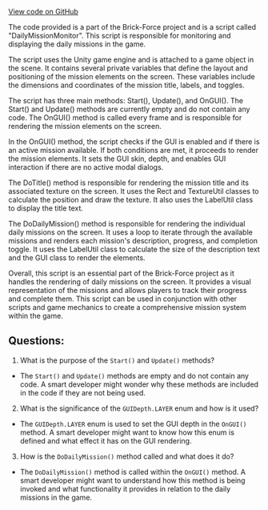 [View code on GitHub](https://github.com/TieHaxJan/Brick-Force/Assembly-CSharp\DailyMissionMonitor.cs)

The code provided is a part of the Brick-Force project and is a script called "DailyMissionMonitor". This script is responsible for monitoring and displaying the daily missions in the game.

The script uses the Unity game engine and is attached to a game object in the scene. It contains several private variables that define the layout and positioning of the mission elements on the screen. These variables include the dimensions and coordinates of the mission title, labels, and toggles.

The script has three main methods: Start(), Update(), and OnGUI(). The Start() and Update() methods are currently empty and do not contain any code. The OnGUI() method is called every frame and is responsible for rendering the mission elements on the screen.

In the OnGUI() method, the script checks if the GUI is enabled and if there is an active mission available. If both conditions are met, it proceeds to render the mission elements. It sets the GUI skin, depth, and enables GUI interaction if there are no active modal dialogs.

The DoTitle() method is responsible for rendering the mission title and its associated texture on the screen. It uses the Rect and TextureUtil classes to calculate the position and draw the texture. It also uses the LabelUtil class to display the title text.

The DoDailyMission() method is responsible for rendering the individual daily missions on the screen. It uses a loop to iterate through the available missions and renders each mission's description, progress, and completion toggle. It uses the LabelUtil class to calculate the size of the description text and the GUI class to render the elements.

Overall, this script is an essential part of the Brick-Force project as it handles the rendering of daily missions on the screen. It provides a visual representation of the missions and allows players to track their progress and complete them. This script can be used in conjunction with other scripts and game mechanics to create a comprehensive mission system within the game.
## Questions: 
 1. What is the purpose of the `Start()` and `Update()` methods?
- The `Start()` and `Update()` methods are empty and do not contain any code. A smart developer might wonder why these methods are included in the code if they are not being used.

2. What is the significance of the `GUIDepth.LAYER` enum and how is it used?
- The `GUIDepth.LAYER` enum is used to set the GUI depth in the `OnGUI()` method. A smart developer might want to know how this enum is defined and what effect it has on the GUI rendering.

3. How is the `DoDailyMission()` method called and what does it do?
- The `DoDailyMission()` method is called within the `OnGUI()` method. A smart developer might want to understand how this method is being invoked and what functionality it provides in relation to the daily missions in the game.